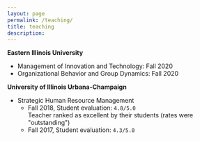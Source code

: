 ```yaml
---
layout: page
permalink: /teaching/
title: teaching
description: 
---
```


<strong>Eastern Illinois University </strong> <br/>
- Management of Innovation and Technology: Fall 2020
- Organizational Behavior and Group Dynamics: Fall 2020

<strong>University of Illinois Urbana-Champaign</strong> <br/>
- Strategic Human Resource Management
  - Fall 2018, Student evaluation: `4.8/5.0`  <br/> Teacher ranked as excellent by their students (rates were "outstanding")
  - Fall 2017, Student evaluation: `4.3/5.0`
